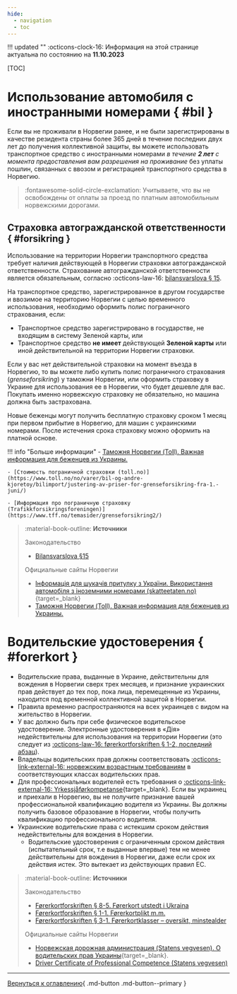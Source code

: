 ```yaml
---
hide:
  - navigation
  - toc
---
```


!!! updated ""
    :octicons-clock-16: Информация на этой странице актуальна по состоянию на **11.10.2023**

[TOC]

# Использование автомобиля с иностранными номерами { #bil }

Если вы не проживали в Норвегии ранее, и не были зарегистрированы в качестве резидента страны более 365 дней в течение последних двух лет до получения коллективной защиты, вы можете использовать транспортное средство с иностранными номерами _в течение **2 лет** с момента предоставления вам разрешения на проживание_ без уплаты пошлин, связанных с ввозом и регистрацией транспортного средства в Норвегию. 
  
> :fontawesome-solid-circle-exclamation: Учитываете, что вы не освобождены от оплаты за проезд по платным автомобильным норвежскими дорогами. 


## Страховка автогражданской ответственности { #forsikring }
Использование на территории Норвегии транспортного средства требует наличия действующей в Норвегии страховки автогражданской ответственности. Страхование автогражданской ответственности является обязательным, согласно :octicons-law-16: [bilansvarslova § 15](https://lovdata.no/dokument/NL/lov/1961-02-03). 

На транспортное средство, зарегистрированное в другом государстве и ввозимое на территорию Норвегии с целью временного использования, необходимо оформить полис пограничного страхования, если:

- Транспортное средство зарегистрировано в государстве, не входящим в систему Зеленой карты, или
- Транспортное средство **не имеет** действующей **Зеленой карты** или иной действительной на территории Норвегии страховки.

Если у вас нет действительной страховки на момент въезда в Норвегию, то вы можете либо купить полис пограничного страхования (*grenseforsikring*) у таможни Норвегии, или оформить страховку в Украине для использования ее в Норвегии, что будет дешевле для вас. Покупать именно норвежскую страховку не обязательно, но машина должна быть застрахована.

Новые беженцы могут получить бесплатную страховку сроком 1 месяц при первом прибытие в Норвегию, для машин с украинскими номерами. После истечения срока страховку можно оформить на платной основе.

!!! info "Больше информации"
    - [Таможня Норвегии (Toll). Важная информация для беженцев из Украины.](https://www.toll.no/no/verktoy/regelverk/nytt-fra-tolletaten/viktig-informasjon-til-flyktninger-fra-ukraina/)

    - [Стоимость пограничной страховки (toll.no)](https://www.toll.no/no/varer/bil-og-andre-kjoretoy/bilimport/justering-av-priser-for-grenseforsikring-fra-1.-juni/)

    - [Информация про пограничную страховку (Trafikkforsikringsforeningen)](https://www.tff.no/temasider/grenseforsikring2/)

> :material-book-outline: **Источники**
> 
> Законодательство 
>
> - [Bilansvarslova §15](https://lovdata.no/dokument/NL/lov/1961-02-03)
>
> Официальные сайты Норвегии
>
> - [Інформація для шукачів притулку з України. Використання автомобіля з іноземними номерами (skatteetaten.no)](https://www.skatteetaten.no/person/utenlandsk/informasjon-til-deg-som-er-asylsoker-fra-ukraina2/){target=_blank}
> - [Таможня Норвегии (Toll). Важная информация для беженцев из Украины.](https://www.toll.no/no/verktoy/regelverk/nytt-fra-tolletaten/viktig-informasjon-til-flyktninger-fra-ukraina/)

# Водительские удостоверения { #forerkort }

- Водительские права, выданные в Украине, действительны для вождения в Норвегии сверх трех месяцев, и признание украинских прав действует до тех пор, пока лица, перемещенные из Украины, находится под временной коллективной защитой в Норвегии.
- Правила временно распространяются на всех украинцев с видом на жительство в Норвегии.
- У вас должно быть при себе физическое водительское удостоверение. Электронные удостоверения в «Дія» недействительны для использования на территории Норвегии (это следует из [:octicons-law-16: førerkortforskriften § 1-2, последний абзац](https://lovdata.no/forskrift/2004-01-19-298/§1-2)).
- Владельцы водительских прав должны соответствовать [:octicons-link-external-16: норвежским возрастным требованиям](https://lovdata.no/forskrift/2004-01-19-298/%C2%A73-1) в соответствующих классах водительских прав.
- Для профессиональных водителей есть требования о [:octicons-link-external-16: Yrkessjåførkompetanse](https://www.vegvesen.no/en/driving-licences/training-for-professional-drivers/professional-driver/?lang=en){target=_blank}. Если вы украинец и приехали в Норвегию, вы не получите признание вашей профессиональной квалификацию водителя из Украины. Вы должны получить базовое образование в Норвегии, чтобы получить квалификацию профессионального водителя.
- Украинские водительские права с истекшим сроком действия недействительны для вождения в Норвегии. 
    - Водительские удостоверения с ограниченным сроком действия (испытательный срок, т.е выданные впервые) тем не менее действительны для вождения в Норвегии, даже если срок их действия истек. Это вытекает из действующих правил ЕС.

> :material-book-outline: **Источники**
> 
> Законодательство 
>
> - [Førerkortforskriften § 8-5. Førerkort utstedt i Ukraina](https://lovdata.no/forskrift/2004-01-19-298/§8-5)
> - [Førerkortforskriften § 1-1. Førerkortplikt m.m.](https://lovdata.no/forskrift/2004-01-19-298/§1-1)
> - [Førerkortforskriften § 3-1. Førerkortklasser – oversikt, minstealder](https://lovdata.no/forskrift/2004-01-19-298/§3-1)
> 
> Официальные сайты Норвегии
> 
> - [Норвежская дорожная администрация (Statens vegvesen). О водительских прав Украины](https://www.vegvesen.no/forerkort/har-forerkort/forerkort-i-og-utenfor-norge/bruk-av-forerkort-fra-land-utenfor-eu-eos-i-norge/forerkort-fra-ukraina/){target=_blank}.
> - [Driver Certificate of Professional Competence (Statens vegvesen)](https://www.vegvesen.no/en/driving-licences/training-for-professional-drivers/professional-driver/?lang=en)


---

[Вернуться к оглавлению](index.md){ .md-button .md-button--primary }
